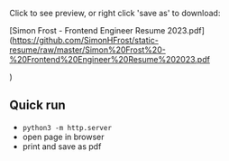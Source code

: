 Click to see preview, or right click 'save as' to download:


[Simon Frost - Frontend Engineer Resume 2023.pdf](https://github.com/SimonHFrost/static-resume/raw/master/Simon%20Frost%20-%20Frontend%20Engineer%20Resume%202023.pdf

)

Quick run
---- 

* `python3 -m http.server`
* open page in browser
* print and save as pdf
